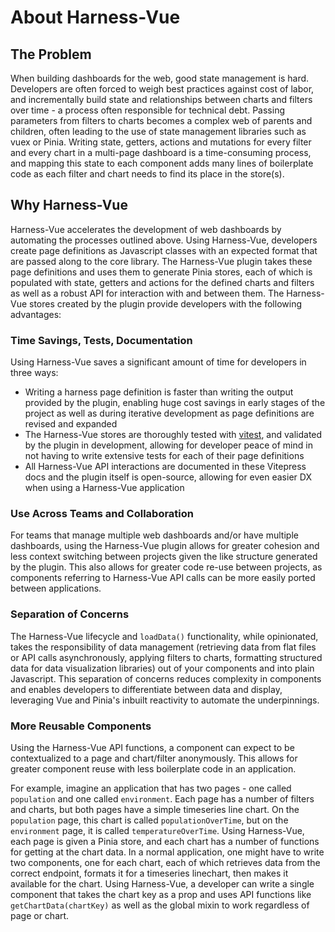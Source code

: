 # About Harness-Vue

## The Problem
When building dashboards for the web, good state management is hard. Developers are often forced to weigh best practices against cost of labor, and incrementally build state and relationships between charts and filters over time - a process often responsible for technical debt. Passing parameters from filters to charts becomes a complex web of parents and children, often leading to the use of state management libraries such as vuex or Pinia. Writing state, getters, actions and mutations for every filter and every chart in a multi-page dashboard is a time-consuming process, and mapping this state to each component adds many lines of boilerplate code as each filter and chart needs to find its place in the store(s).

## Why Harness-Vue

Harness-Vue accelerates the development of web dashboards by automating the processes outlined above. Using Harness-Vue, developers create page definitions as Javascript classes with an expected format that are passed along to the core library. The Harness-Vue plugin takes these page definitions and uses them to generate Pinia stores, each of which is populated with state, getters and actions for the defined charts and filters as well as a robust API for interaction with and between them. The Harness-Vue stores created by the plugin provide developers with the following advantages:

### Time Savings, Tests, Documentation
Using Harness-Vue saves a significant amount of time for developers in three ways: 
* Writing a harness page definition is faster than writing the output provided by the plugin, enabling huge cost savings in early stages of the project as well as during iterative development as page definitions are revised and expanded
* The Harness-Vue stores are thoroughly tested with [vitest](https://vitest.dev/), and validated by the plugin in development, allowing for developer peace of mind in not having to write extensive tests for each of their page definitions
* All Harness-Vue API interactions are documented in these Vitepress docs and the plugin itself is open-source, allowing for even easier DX when using a Harness-Vue application


### Use Across Teams and Collaboration
For teams that manage multiple web dashboards and/or have multiple dashboards, using the Harness-Vue plugin allows for greater cohesion and less context switching between projects given the like structure generated by the plugin. This also allows for greater code re-use between projects, as components referring to Harness-Vue API calls can be more easily ported between applications.


### Separation of Concerns
The Harness-Vue lifecycle and `loadData()` functionality, while opinionated, takes the responsibility of data management (retrieving data from flat files or API calls asynchronously, applying filters to charts, formatting structured data for data visualization libraries) out of your components and into plain Javascript. This separation of concerns reduces complexity in components and enables developers to differentiate between data and display, leveraging Vue and Pinia's inbuilt reactivity to automate the underpinnings.

### More Reusable Components
Using the Harness-Vue API functions, a component can expect to be contextualized to a page and chart/filter anonymously. This allows for greater component reuse with less boilerplate code in an application.

For example, imagine an application that has two pages - one called `population` and one called `environment`. Each page has a number of filters and charts, but both pages have a simple timeseries line chart. On the `population` page, this chart is called `populationOverTime`, but on the `environment` page, it is called `temperatureOverTime`. Using Harness-Vue, each page is given a Pinia store, and each chart has a number of functions for getting at the chart data. In a normal application, one might have to write two components, one for each chart, each of which retrieves data from the correct endpoint, formats it for a timeseries linechart, then makes it available for the chart. Using Harness-Vue, a developer can write a single component that takes the chart key as a prop and uses API functions like `getChartData(chartKey)` as well as the global mixin to work regardless of page or chart.
